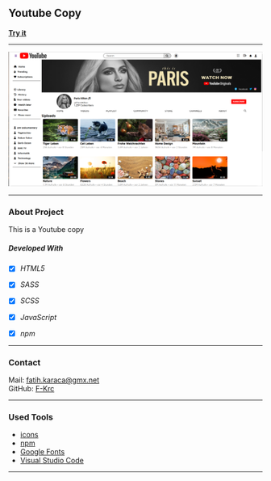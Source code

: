 ## Youtube Copy

**[Try it](https://github.com/F-Krc/Youtube-Copy)**

---

![Screenshot from Project](./src/images/youtube-copy.png)


---

### About Project

This is a Youtube copy



##### Developed With

- [x] _HTML5_
- [x] _SASS_
- [x] _SCSS_
- [x] _JavaScript_
- [x] _npm_


---

### Contact

Mail: <fatih.karaca@gmx.net><br>
GitHub: [F-Krc](https://github.com/F-Krc)<br>


---

### Used Tools

- [icons](https://fontawesome)
- [npm](https://www.npmjs.com/)
- [Google Fonts](https://fonts.google.com/)
- [Visual Studio Code](https://code.visualstudio.com/)


---



